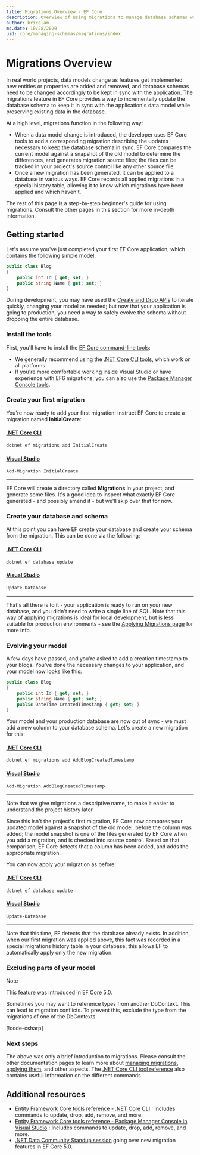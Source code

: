 ```yaml
---
title: Migrations Overview - EF Core
description: Overview of using migrations to manage database schemas with Entity Framework Core
author: bricelam
ms.date: 10/28/2020
uid: core/managing-schemas/migrations/index
---
```

# Migrations Overview

In real world projects, data models change as features get implemented: new entities or properties are added and removed, and database schemas need to be changed accordingly to be kept in sync with the application. The migrations feature in EF Core provides a way to incrementally update the database schema to keep it in sync with the application's data model while preserving existing data in the database.

At a high level, migrations function in the following way:

* When a data model change is introduced, the developer uses EF Core tools to add a corresponding migration describing the updates necessary to keep the database schema in sync. EF Core compares the current model against a snapshot of the old model to determine the differences, and generates migration source files; the files can be tracked in your project's source control like any other source file.
* Once a new migration has been generated, it can be applied to a database in various ways. EF Core records all applied migrations in a special history table, allowing it to know which migrations have been applied and which haven't.

The rest of this page is a step-by-step beginner's guide for using migrations. Consult the other pages in this section for more in-depth information.

## Getting started

Let's assume you've just completed your first EF Core application, which contains the following simple model:

```csharp
public class Blog
{
    public int Id { get; set; }
    public string Name { get; set; }
}
```

During development, you may have used the [Create and Drop APIs](xref:core/managing-schemas/ensure-created) to iterate quickly, changing your model as needed; but now that your application is going to production, you need a way to safely evolve the schema without dropping the entire database.

### Install the tools

First, you'll have to install the [EF Core command-line tools](xref:core/cli/index):

* We generally recommend using the [.NET Core CLI tools](xref:core/cli/dotnet), which work on all platforms.
* If you're more comfortable working inside Visual Studio or have experience with EF6 migrations, you can also use the [Package Manager Console tools](xref:core/cli/powershell).

### Create your first migration

You're now ready to add your first migration! Instruct EF Core to create a migration named **InitialCreate**:

#### [.NET Core CLI](#tab/dotnet-core-cli)

```dotnetcli
dotnet ef migrations add InitialCreate
```

#### [Visual Studio](#tab/vs)

```powershell
Add-Migration InitialCreate
```

***

EF Core will create a directory called **Migrations** in your project, and generate some files. It's a good idea to inspect what exactly EF Core generated - and possibly amend it - but we'll skip over that for now.

### Create your database and schema

At this point you can have EF create your database and create your schema from the migration. This can be done via the following:

#### [.NET Core CLI](#tab/dotnet-core-cli)

```dotnetcli
dotnet ef database update
```

#### [Visual Studio](#tab/vs)

```powershell
Update-Database
```

***

That's all there is to it - your application is ready to run on your new database, and you didn't need to write a single line of SQL. Note that this way of applying migrations is ideal for local development, but is less suitable for production environments - see the [Applying Migrations page](xref:core/managing-schemas/migrations/applying) for more info.

### Evolving your model

A few days have passed, and you're asked to add a creation timestamp to your blogs. You've done the necessary changes to your application, and your model now looks like this:

```csharp
public class Blog
{
    public int Id { get; set; }
    public string Name { get; set; }
    public DateTime CreatedTimestamp { get; set; }
}
```

Your model and your production database are now out of sync - we must add a new column to your database schema. Let's create a new migration for this:

#### [.NET Core CLI](#tab/dotnet-core-cli)

```dotnetcli
dotnet ef migrations add AddBlogCreatedTimestamp
```

#### [Visual Studio](#tab/vs)

```powershell
Add-Migration AddBlogCreatedTimestamp
```

***

Note that we give migrations a descriptive name, to make it easier to understand the project history later.

Since this isn't the project's first migration, EF Core now compares your updated model against a snapshot of the old model, before the column was added; the model snapshot is one of the files generated by EF Core when you add a migration, and is checked into source control. Based on that comparison, EF Core detects that a column has been added, and adds the appropriate migration.

You can now apply your migration as before:

<!--markdownlint-disable MD024-->

#### [.NET Core CLI](#tab/dotnet-core-cli)

```dotnetcli
dotnet ef database update
```

#### [Visual Studio](#tab/vs)

```powershell
Update-Database
```

<!--markdownlint-enable MD024-->

***

Note that this time, EF detects that the database already exists. In addition, when our first migration was applied above, this fact was recorded in a special migrations history table in your database; this allows EF to automatically apply only the new migration.

### Excluding parts of your model

> [!NOTE]
> This feature was introduced in EF Core 5.0.

Sometimes you may want to reference types from another DbContext. This can lead to migration conflicts. To prevent this, exclude the type from the migrations of one of the DbContexts.

[!code-csharp[](../../../../samples/core/Modeling/EntityTypes/FluentAPI/TableExcludeFromMigrations.cs#TableExcludeFromMigrations)]

### Next steps

The above was only a brief introduction to migrations. Please consult the other documentation pages to learn more about [managing migrations](xref:core/managing-schemas/migrations/managing), [applying them](xref:core/managing-schemas/migrations/applying), and other aspects. The [.NET Core CLI tool reference](xref:core/cli/index) also contains useful information on the different commands

## Additional resources

* [Entity Framework Core tools reference - .NET Core CLI](xref:core/cli/dotnet) : Includes commands to update, drop, add, remove, and  more.
* [Entity Framework Core tools reference - Package Manager Console in Visual Studio](xref:core/cli/powershell) : Includes commands to update, drop, add, remove, and  more.
* [.NET Data Community Standup session](https://www.youtube.com/watch?v=mSsGERmrhnE&list=PLdo4fOcmZ0oX-DBuRG4u58ZTAJgBAeQ-t&index=20) going over new migration features in EF Core 5.0.
